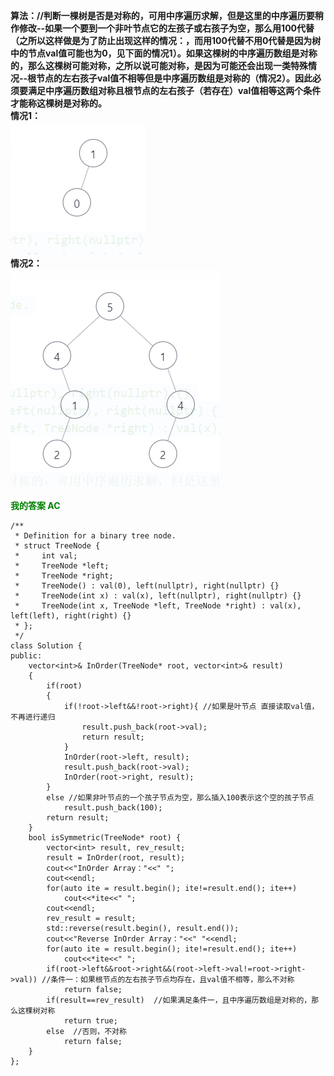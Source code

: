 **算法：//判断一棵树是否是对称的，可用中序遍历求解，但是这里的中序遍历要稍作修改--如果一个要到一个非叶节点它的左孩子或右孩子为空，那么用100代替（之所以这样做是为了防止出现这样的情况：，而用100代替不用0代替是因为树中的节点val值可能也为0，见下面的情况1）。如果这棵树的中序遍历数组是对称的，那么这棵树可能对称，之所以说可能对称，是因为可能还会出现一类特殊情况--根节点的左右孩子val值不相等但是中序遍历数组是对称的（情况2）。因此必须要满足中序遍历数组对称且根节点的左右孩子（若存在）val值相等这两个条件才能称这棵树是对称的。**  
**情况1：**    
![情况1](./assets/情况1.png)   
**情况2：**   
![情况2](./assets/情况2.png)

**<font color = green>我的答案 AC</font>**
```
/**
 * Definition for a binary tree node.
 * struct TreeNode {
 *     int val;
 *     TreeNode *left;
 *     TreeNode *right;
 *     TreeNode() : val(0), left(nullptr), right(nullptr) {}
 *     TreeNode(int x) : val(x), left(nullptr), right(nullptr) {}
 *     TreeNode(int x, TreeNode *left, TreeNode *right) : val(x), left(left), right(right) {}
 * };
 */
class Solution {
public:
    vector<int>& InOrder(TreeNode* root, vector<int>& result)
    {   
        if(root)
        {
            if(!root->left&&!root->right){ //如果是叶节点 直接读取val值，不再进行递归
                result.push_back(root->val);
                return result;
            }
            InOrder(root->left, result);
            result.push_back(root->val);
            InOrder(root->right, result);
        }
        else //如果非叶节点的一个孩子节点为空，那么插入100表示这个空的孩子节点
            result.push_back(100);
        return result;
    }
    bool isSymmetric(TreeNode* root) {
        vector<int> result, rev_result;
        result = InOrder(root, result);
        cout<<"InOrder Array："<<" ";
        cout<<endl;
        for(auto ite = result.begin(); ite!=result.end(); ite++)
            cout<<*ite<<" ";
        cout<<endl;
        rev_result = result;
        std::reverse(result.begin(), result.end());
        cout<<"Reverse InOrder Array："<<" "<<endl;
        for(auto ite = result.begin(); ite!=result.end(); ite++)
            cout<<*ite<<" ";
        if(root->left&&root->right&&(root->left->val!=root->right->val)) //条件一：如果根节点的左右孩子节点均存在，且val值不相等，那么不对称
            return false;
        if(result==rev_result)  //如果满足条件一，且中序遍历数组是对称的，那么这棵树对称
            return true;
        else  //否则，不对称
            return false; 
    }
};
```